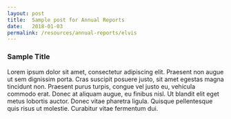 ```yaml
---
layout: post
title:  Sample post for Annual Reports
date:   2018-01-03
permalink: /resources/annual-reports/elvis
---
```


### Sample Title

Lorem ipsum dolor sit amet, consectetur adipiscing elit. Praesent non augue ut sem dignissim porta. Cras suscipit posuere justo, sit amet egestas magna tincidunt non. Praesent purus turpis, congue vel justo eu, vehicula commodo erat. Donec at aliquam augue, eu finibus nisl. Ut blandit elit eget metus lobortis auctor. Donec vitae pharetra ligula. Quisque pellentesque quis risus ut molestie. Curabitur vitae fermentum dui.
